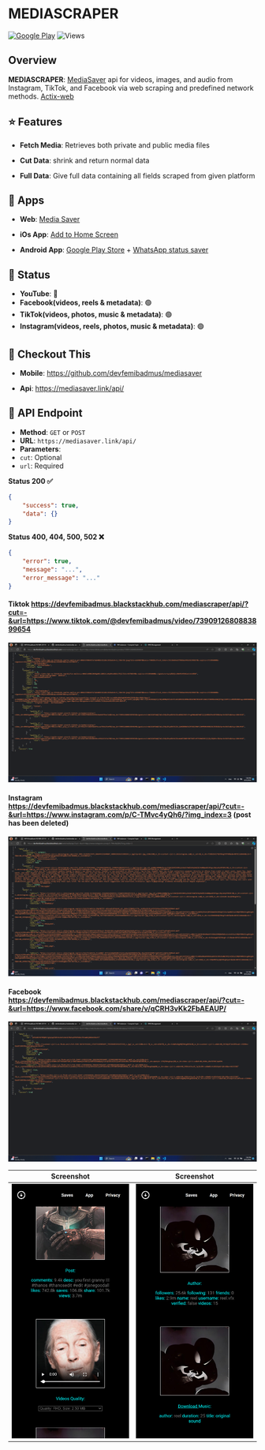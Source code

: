 # MEDIASCRAPER

[![Google Play](https://img.shields.io/badge/Google%20Play-Download-brightgreen?logo=google-play)](https://play.google.com/store/apps/details?id=com.blackstackhub.mediasaver)
![Views](https://komarev.com/ghpvc/?username=devfemibadmus&repo=mediascraper&color=blue)

## Overview

**MEDIASCRAPER**: [MediaSaver](https://github.com/devfemibadmus/mediasaver) api for videos, images, and audio from Instagram, TikTok, and Facebook via web scraping and predefined network methods. [Actix-web](https://github.com/actix/actix-web)

## :star: Features

-   **Fetch Media**: Retrieves both private and public media files

-   **Cut Data**: shrink and return normal data

-   **Full Data**: Give full data containing all fields scraped from given platform

## :rocket: Apps

-   **Web**: [Media Saver](https://mediasaver.link)

-   **iOs App**: [Add to Home Screen](https://mediasaver.link/#app)

-   **Android App**: [Google Play Store](https://play.google.com/store/apps/details?id=com.blackstackhub.mediasaver) + [WhatsApp status saver](https://github.com/devfemibadmus/mediasaver)

## :clown_face: Status

-   **YouTube**: 🔴
-   **Facebook(videos, reels & metadata)**: 🟢
-   **TikTok(videos, photos, music & metadata)**: 🟢
-   **Instagram(videos, reels, photos, music & metadata)**: 🟢

## :eyes: Checkout This

-   **Mobile**: https://github.com/devfemibadmus/mediasaver

-   **Api**: https://mediasaver.link/api/

## 📖 API Endpoint

-   **Method**: `GET` or `POST`
-   **URL**: `https://mediasaver.link/api/`
-   **Parameters**:
-   `cut`: Optional
-   `url`: Required

**Status 200 :white_check_mark:**

```json
{
	"success": true,
	"data": {}
}
```

**Status 400, 404, 500, 502 :x:**

```json
{
	"error": true,
	"message": "...",
	"error_message": "..."
}
```

#### Tiktok https://devfemibadmus.blackstackhub.com/mediascraper/api/?cut=-&url=https://www.tiktok.com/@devfemibadmus/video/7390912680883899654

![TikTok](screenshot/image%20copy%206.png?raw=true)

#### Instagram https://devfemibadmus.blackstackhub.com/mediascraper/api/?cut=-&url=https://www.instagram.com/p/C-TMvc4yQh6/?img_index=3 (post has been deleted)

![Instagram](screenshot/image%20copy%207.png?raw=true)

#### Facebook https://devfemibadmus.blackstackhub.com/mediascraper/api/?cut=-&url=https://www.facebook.com/share/v/qCRH3vKk2FbAEAUP/

![Facebook](screenshot/image%20copy%208.png?raw=true)

| Screenshot                                                                                    | Screenshot                                                                                    |
| --------------------------------------------------------------------------------------------- | --------------------------------------------------------------------------------------------- |
| ![post and video quality](<screenshot/127.0.0.1_5000_(iPhone%2014%20Pro%20Max).png?raw=true>) | ![author and music](<screenshot/127.0.0.1_5000_(iPhone%2014%20Pro%20Max)%20(1).png?raw=true>) |
